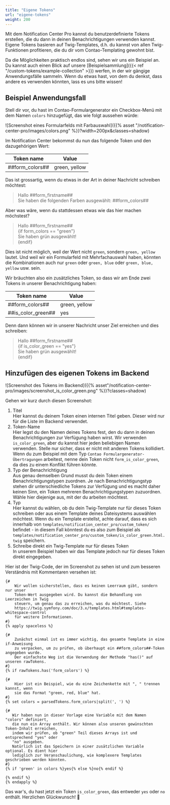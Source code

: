 ```yaml
---
title: "Eigene Tokens"
url: "eigene-tokens"
weight: 200
---
```


Mit dem Notification Center Pro kannst du benutzerdefinierte Tokens erstellen, die du dann in deinen Benachrichtigungen verwenden kannst. Eigene Tokens basieren auf Twig-Templates, d.h. du kannst von allen Twig-Funktionen profitieren, die du dir vom Contao-Templating gewohnt bist.

Da die Möglichkeiten praktisch endlos sind, sehen wir uns ein Beispiel an. Du kannst auch einen Blick auf unsere [Beispielsammlung]({{< ref "/custom-tokens/example-collection" >}}) werfen, in der wir gängige Anwendungsfälle sammeln. Wenn du etwas hast, von dem du denkst, dass andere es verwenden könnten, lass es uns bitte wissen!

## Beispiel Anwendungsfall

Stell dir vor, du hast im Contao-Formulargenerator ein Checkbox-Menü mit dem Namen `colors` hinzugefügt, das wie folgt aussehen würde:

![Screenshot eines Formularfelds mit Farbauswahl]({{% asset "/notification-center-pro/images/colors.png" %}}?width=200px&classes=shadow)

Im Notification Center bekommst du nun das folgende Token und den dazugehörigen Wert:

| Token name            | Value         |
|-----------------------|---------------|
| ##form_colors##       | green, yellow |

Das ist grossartig, wenn du etwas in der Art in deiner Nachricht schreiben möchtest:

> Hallo ##form_firstname## \
> Sie haben die folgenden Farben ausgewählt: ##form_colors##

Aber was wäre, wenn du stattdessen etwas wie das hier machen möchstest?

> Hallo ##form_firstname## \
> {if form_colors == "green"} \
> Sie haben grün ausgewählt! \
> {endif}

Dies ist nicht möglich, weil der Wert nicht `green`, sondern `green, yellow` lautet. Und weil wir ein Formularfeld mit Mehrfachauswahl haben, könnten die Kombinationen auch nur `green` oder `green, blue` oder `green, blue, yellow` usw. sein.

Wir bräuchten also ein zusätzliches Token, so dass wir am Ende zwei Tokens in unserer Benachrichtigung haben:

| Token name         | Value         |
|--------------------|---------------|
| ##form_colors##    | green, yellow |
| ##is_color_green## | yes           |

Denn dann können wir in unserer Nachricht unser Ziel erreichen und dies schreiben:

> Hallo ##form_firstname## \
> {if is_color_green == "yes"} \
> Sie haben grün ausgewählt! \
> {endif}

## Hinzufügen des eigenen Tokens im Backend

![Screenshot des Tokens im Backend]({{% asset"/notification-center-pro/images/screenshot_is_color_green.png" %}}?classes=shadow)

Gehen wir kurz durch diesen Screenshot:

1. Titel \
   Hier kannst du deinem Token einen internen Titel geben. Dieser wird nur für die Liste im Backend verwendet.
2. Token-Name \
   Hier legst du den Namen deines Tokens fest, den du dann in deinen Benachrichtigungen zur Verfügung haben wirst. Wir verwenden
   `is_color_green`, aber du kannst hier jeden beliebigen Namen verwenden. Stelle nur sicher, dass er nicht mit anderen Tokens kollidiert. Wenn du zum Beispiel mit dem Typ `Contao Formulargenerator-Übertragungen` arbeitest, nenne dein Token nicht
   `form_is_color_green`, da dies zu einem Konflikt führen könnte.
3. Typ der Benachrichtigung \
   Aus genau demselben Grund musst du dein Token einem Benachrichtigungstypen zuordnen. Je nach Benachrichtigungstyp stehen dir unterschiedliche Tokens zur Verfügung und es macht daher keinen Sinn, ein Token mehreren Benachrichtigungstypen zuzuordnen. Wähle hier diejenige aus, mit der du arbeiten möchtest.
4. Typ \
   Hier kannst du wählen, ob du dein Twig-Template nur für dieses Token schreiben oder aus einem
   Template deines Dateisystems auswählen möchtest. Wenn du ein Template erstellst, achte darauf, dass es sich
   innerhalb von `templates/notification_center_pro/custom_token/` befindet - in diesem Fall könntest du es also zum Beispiel
   als `templates/notification_center_pro/custom_token/is_color_green.html.twig` speichern.
5. Schreibe direkt ein Twig-Template nur für dieses Token \
   In unserem Beispiel haben wir das Template jedoch nur für dieses Token direkt eingegeben.

Hier ist der Twig-Code, der im Screenshot zu sehen ist und zum besseren Verständnis mit Kommentaren versehen ist:

```twig
{#
    Wir wollen sicherstellen, dass es keinen Leerraum gibt, sondern nur unser
    Token-Wert ausgegeben wird. Du kannst die Behandlung von Leerzeichen in Twig
    steuern, um genau das zu erreichen, was du möchtest. Siehe
    https://twig.symfony.com/doc/3.x/templates.html#templates-whitespace-control
    für weitere Informationen.
#}
{% apply spaceless %}

{#
    Zunächst einmal ist es immer wichtig, das gesamte Template in eine if-Anweisung
    zu verpacken, um zu prüfen, ob überhaupt ein ##form_colors##-Token angegeben wurde.
    Der einfachste Weg ist die Verwendung der Methode "has()" auf unseren rawTokens.
#}
{% if rawTokens.has('form_colors') %}

{#
    Hier ist ein Beispiel, wie du eine Zeichenkette mit ", " trennen kannst, wenn
    sie das Format "green, red, blue" hat.
#}
{% set colors = parsedTokens.form_colors|split(', ') %}

{#
   Wir haben nun in dieser Vorlage eine Variable mit dem Namen "colors" definiert,
   die nun ein Array enthält. Wir können also unseren gewünschten Token-Inhalt erreichen,
   indem wir prüfen, ob "green" Teil dieses Arrays ist und entsprechend "yes" oder
   "no" ausgeben.
   Natürlich ist das Speichern in einer zusätzlichen Variable optional. Es dient hier
   lediglich zur Veranschaulichung, wie komplexere Templates geschrieben werden könnten.
#}
{% if 'green' in colors %}yes{% else %}no{% endif %}

{% endif %}
{% endapply %}
```

Das war's, du hast jetzt ein Token `is_color_green`, das entweder `yes` oder `no` enthält. Herzlichen Glückwunsch! 🎉
